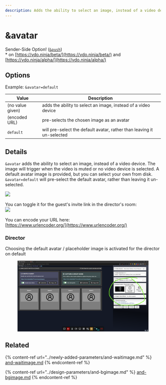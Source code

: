 ```yaml
---
description: Adds the ability to select an image, instead of a video device
---
```


# \&avatar

Sender-Side Option! ([`&push`](../../source-settings/push.md))\
\* on [https://vdo.ninja/beta/](https://vdo.ninja/beta/) and [https://vdo.ninja/alpha/](https://vdo.ninja/alpha/)

## Options

Example: `&avatar=default`

| Value            | Description                                                            |
| ---------------- | ---------------------------------------------------------------------- |
| (no value given) | adds the ability to select an image, instead of a video device         |
| (encoded URL)    | pre-selects the chosen image as an avatar                              |
| `default`        | will pre-select the default avatar, rather than leaving it un-selected |

## Details

`&avatar` adds the ability to select an image, instead of a video device. The image will trigger when the video is muted or no video device is selected. A default avatar image is provided, but you can select your own from disk. `&avatar=default` will pre-select the default avatar, rather than leaving it un-selected.

![](<../../.gitbook/assets/image (104) (1) (1).png>)

You can toggle it for the guest's invite link in the director's room:\
![](<../../.gitbook/assets/image (118) (1).png>)

You can encode your URL here:\
[https://www.urlencoder.org/](https://www.urlencoder.org/)

### Director

Choosing the default avatar / placeholder image is activated for the director on default

<figure><img src="../../.gitbook/assets/image (6) (3).png" alt=""><figcaption></figcaption></figure>

## Related

{% content-ref url="../newly-added-parameters/and-waitimage.md" %}
[and-waitimage.md](../newly-added-parameters/and-waitimage.md)
{% endcontent-ref %}

{% content-ref url="../design-parameters/and-bgimage.md" %}
[and-bgimage.md](../design-parameters/and-bgimage.md)
{% endcontent-ref %}

